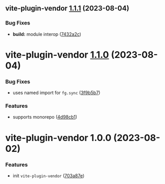 ## vite-plugin-vendor [1.1.1](https://github.com/bent10/vite-plugins/compare/vite-plugin-vendor@1.1.0...vite-plugin-vendor@1.1.1) (2023-08-04)


### Bug Fixes

* **build:** module interop ([7432a2c](https://github.com/bent10/vite-plugins/commit/7432a2c7fa25016ad4621a63d508bfe5977d658b))

# vite-plugin-vendor [1.1.0](https://github.com/bent10/vite-plugins/compare/vite-plugin-vendor@1.0.0...vite-plugin-vendor@1.1.0) (2023-08-04)


### Bug Fixes

* uses named import for `fg.sync` ([3f9b5b7](https://github.com/bent10/vite-plugins/commit/3f9b5b76f3d392fb88c13bab1829b8581ea91f41))


### Features

* supports monorepo ([4d98cb1](https://github.com/bent10/vite-plugins/commit/4d98cb19e256099a55afe79c36df20bdcfecaade))

# vite-plugin-vendor 1.0.0 (2023-08-02)


### Features

* init `vite-plugin-vendor` ([703a87e](https://github.com/bent10/vite-plugins/commit/703a87ea2945e8ea9593eb9ef2052890117d00cf))
